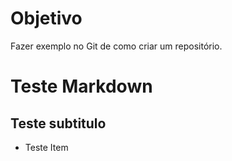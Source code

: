 # Objetivo 

Fazer exemplo no Git de como criar um repositório.

# Teste Markdown

## Teste subtitulo

* Teste Item
